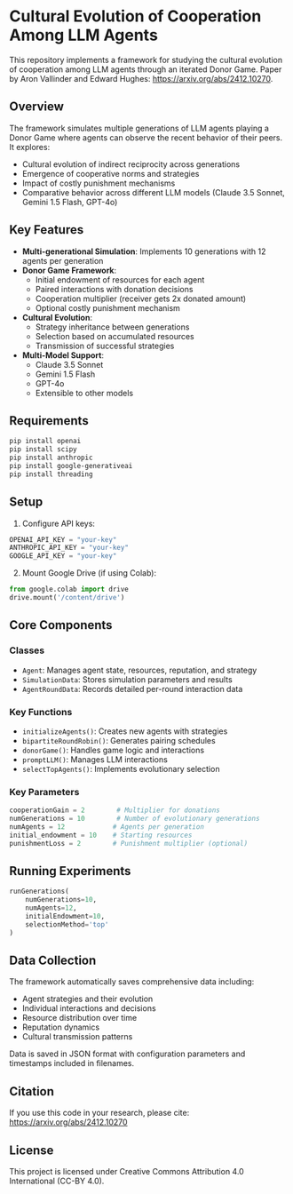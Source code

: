 # Cultural Evolution of Cooperation Among LLM Agents

This repository implements a framework for studying the cultural evolution of cooperation among LLM agents through an iterated Donor Game. Paper by Aron Vallinder and Edward Hughes: https://arxiv.org/abs/2412.10270.


## Overview

The framework simulates multiple generations of LLM agents playing a Donor Game where agents can observe the recent behavior of their peers. It explores:
- Cultural evolution of indirect reciprocity across generations
- Emergence of cooperative norms and strategies
- Impact of costly punishment mechanisms
- Comparative behavior across different LLM models (Claude 3.5 Sonnet, Gemini 1.5 Flash, GPT-4o)

## Key Features

- **Multi-generational Simulation**: Implements 10 generations with 12 agents per generation
- **Donor Game Framework**: 
  - Initial endowment of resources for each agent
  - Paired interactions with donation decisions
  - Cooperation multiplier (receiver gets 2x donated amount)
  - Optional costly punishment mechanism
- **Cultural Evolution**:
  - Strategy inheritance between generations
  - Selection based on accumulated resources
  - Transmission of successful strategies
- **Multi-Model Support**:
  - Claude 3.5 Sonnet
  - Gemini 1.5 Flash
  - GPT-4o
  - Extensible to other models

## Requirements

```bash
pip install openai
pip install scipy
pip install anthropic
pip install google-generativeai
pip install threading
```

## Setup

1. Configure API keys:
```python
OPENAI_API_KEY = "your-key"
ANTHROPIC_API_KEY = "your-key"
GOOGLE_API_KEY = "your-key"
```

2. Mount Google Drive (if using Colab):
```python
from google.colab import drive
drive.mount('/content/drive')
```

## Core Components

### Classes
- `Agent`: Manages agent state, resources, reputation, and strategy
- `SimulationData`: Stores simulation parameters and results
- `AgentRoundData`: Records detailed per-round interaction data

### Key Functions

- `initializeAgents()`: Creates new agents with strategies
- `bipartiteRoundRobin()`: Generates pairing schedules
- `donorGame()`: Handles game logic and interactions
- `promptLLM()`: Manages LLM interactions
- `selectTopAgents()`: Implements evolutionary selection

### Key Parameters
```python
cooperationGain = 2        # Multiplier for donations
numGenerations = 10        # Number of evolutionary generations
numAgents = 12            # Agents per generation
initial_endowment = 10    # Starting resources
punishmentLoss = 2        # Punishment multiplier (optional)
```

## Running Experiments

```python
runGenerations(
    numGenerations=10,
    numAgents=12, 
    initialEndowment=10,
    selectionMethod='top'
)
```

## Data Collection

The framework automatically saves comprehensive data including:
- Agent strategies and their evolution
- Individual interactions and decisions
- Resource distribution over time
- Reputation dynamics
- Cultural transmission patterns

Data is saved in JSON format with configuration parameters and timestamps included in filenames.


## Citation

If you use this code in your research, please cite: https://arxiv.org/abs/2412.10270

## License

This project is licensed under Creative Commons Attribution 4.0 International (CC-BY 4.0).
